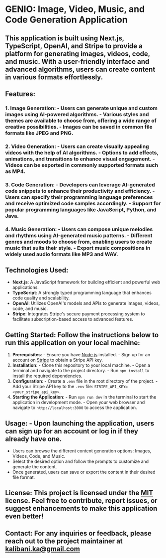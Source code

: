# GENIO: Image, Video, Music, and Code Generation Application 
## This application is built using Next.js, TypeScript, OpenAI, and Stripe to provide a platform for generating images, videos, code, and music. With a user-friendly interface and advanced algorithms, users can create content in various formats effortlessly. 
## Features: 
### 1. Image Generation: - Users can generate unique and custom images using AI-powered algorithms. - Various styles and themes are available to choose from, offering a wide range of creative possibilities. - Images can be saved in common file formats like JPEG and PNG. 
### 2. Video Generation: - Users can create visually appealing videos with the help of AI algorithms. - Options to add effects, animations, and transitions to enhance visual engagement. - Videos can be exported in commonly supported formats such as MP4. 
### 3. Code Generation: - Developers can leverage AI-generated code snippets to enhance their productivity and efficiency. - Users can specify their programming language preferences and receive optimized code samples accordingly. - Support for popular programming languages like JavaScript, Python, and Java. 
### 4. Music Generation: - Users can compose unique melodies and rhythms using AI-generated music patterns. - Different genres and moods to choose from, enabling users to create music that suits their style. - Export music compositions in widely used audio formats like MP3 and WAV. 
## Technologies Used: 
- **Next.js**: A JavaScript framework for building efficient and powerful web applications. 
- **TypeScript**: A strongly typed programming language that enhances code quality and scalability. 
- **OpenAI**: Utilizes OpenAI's models and APIs to generate images, videos, code, and music.
- **Stripe**: Integrates Stripe's secure payment processing system to facilitate subscription-based access to advanced features. 
## Getting Started: Follow the instructions below to run this application on your local machine: 
1. **Prerequisites**: - Ensure you have [Node.js](https://nodejs.org) installed. - Sign up for an account on [Stripe](https://stripe.com) to obtain a Stripe API key. 
2. **Installation**: - Clone this repository to your local machine. - Open a terminal and navigate to the project directory. - Run `npm install` to install the required dependencies.
3. **Configuration**: - Create a `.env` file in the root directory of the project. - Add your Stripe API key to the `.env` file: `STRIPE_API_KEY=<your_stripe_api_key>`. 
4. **Starting the Application**: - Run `npm run dev` in the terminal to start the application in development mode. - Open your web browser and navigate to `http://localhost:3000` to access the application. 
## Usage: - Upon launching the application, users can sign up for an account or log in if they already have one. 
- Users can browse the different content generation options: Images, Videos, Code, and Music.
- Select the desired option and follow the prompts to customize and generate the content. 
- Once generated, users can save or export the content in their desired file format. 
## License: This project is licensed under the [MIT](LICENSE) license. Feel free to contribute, report issues, or suggest enhancements to make this application even better! 
## Contact: For any inquiries or feedback, please reach out to the project maintainer at [kalibani.ka@gmail.com](maito:kalibani.ka@gmail.com)

